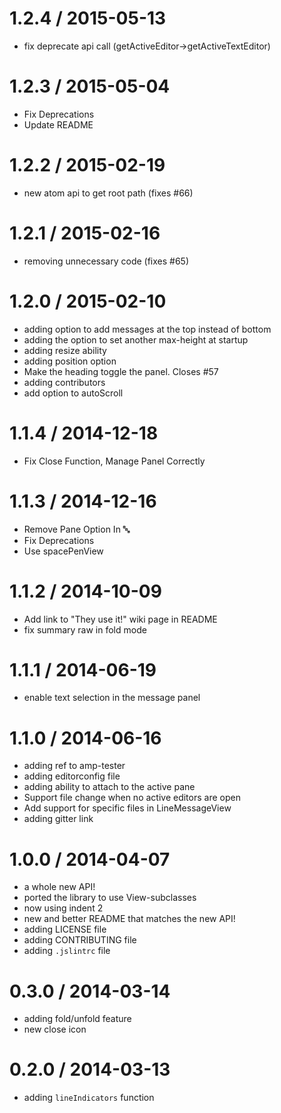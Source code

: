 
1.2.4 / 2015-05-13
==================

  * fix deprecate api call (getActiveEditor->getActiveTextEditor)

1.2.3 / 2015-05-04
==================

  * Fix Deprecations
  * Update README

1.2.2 / 2015-02-19
==================

  * new atom api to get root path (fixes #66)

1.2.1 / 2015-02-16
==================

  * removing unnecessary code (fixes #65)

1.2.0 / 2015-02-10
==================

  * adding option to add messages at the top instead of bottom
  * adding the option to set another max-height at startup
  * adding resize ability
  * adding position option
  * Make the heading toggle the panel. Closes #57
  * adding contributors
  * add option to autoScroll

1.1.4 / 2014-12-18
==================

  * Fix Close Function, Manage Panel Correctly

1.1.3 / 2014-12-16
==================

  * Remove Pane Option In :abc:
  * Fix Deprecations
  * Use spacePenView

1.1.2 / 2014-10-09
==================

  * Add link to "They use it!" wiki page in README
  * fix summary raw in fold mode

1.1.1 / 2014-06-19
==================

 * enable text selection in the message panel

1.1.0 / 2014-06-16
==================

 * adding ref to amp-tester
 * adding editorconfig file
 * adding ability to attach to the active pane
 * Support file change when no active editors are open
 * Add support for specific files in LineMessageView
 * adding gitter link

1.0.0 / 2014-04-07
==================

 * a whole new API!
 * ported the library to use View-subclasses
 * now using indent 2
 * new and better README that matches the new API!
 * adding LICENSE file
 * adding CONTRIBUTING file
 * adding `.jslintrc` file

0.3.0 / 2014-03-14
==================

 * adding fold/unfold feature
 * new close icon

0.2.0 / 2014-03-13
==================

 * adding `lineIndicators` function
